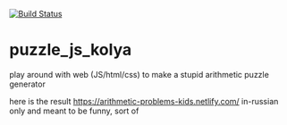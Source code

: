 [![Build Status](https://badges.netlify.com/api/arithmetic-problems-kids.svg?branch=master)](https://app.netlify.com/sites/arithmetic-problems-kids/deploys)
# puzzle_js_kolya
play around with web (JS/html/css) to make a stupid arithmetic puzzle generator

here is the result https://arithmetic-problems-kids.netlify.com/ in-russian only and meant to be funny, sort of
